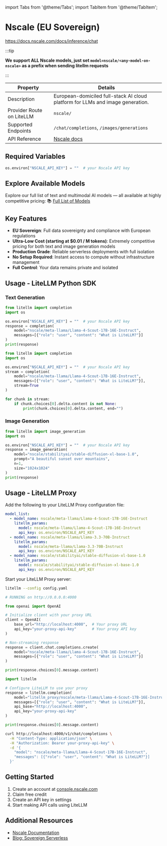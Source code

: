 import Tabs from '@theme/Tabs';
import TabItem from '@theme/TabItem';

# Nscale (EU Sovereign)

https://docs.nscale.com/docs/inference/chat

:::tip

**We support ALL Nscale models, just set `model=nscale/<any-model-on-nscale>` as a prefix when sending litellm requests**

:::

| Property | Details |
|-------|-------|
| Description | European-domiciled full-stack AI cloud platform for LLMs and image generation. |
| Provider Route on LiteLLM | `nscale/` |
| Supported Endpoints | `/chat/completions`, `/images/generations` |
| API Reference | [Nscale docs](https://docs.nscale.com/docs/getting-started/overview) |

## Required Variables

```python showLineNumbers title="Environment Variables"
os.environ["NSCALE_API_KEY"] = ""  # your Nscale API key
```

## Explore Available Models  

Explore our full list of text and multimodal AI models — all available at highly competitive pricing:
📚 [Full List of Models](https://docs.nscale.com/docs/inference/serverless-models/current)  


## Key Features
- **EU Sovereign**: Full data sovereignty and compliance with European regulations
- **Ultra-Low Cost (starting at $0.01 / M tokens)**: Extremely competitive pricing for both text and image generation models
- **Production Grade**: Reliable serverless deployments with full isolation
- **No Setup Required**: Instant access to compute without infrastructure management
- **Full Control**: Your data remains private and isolated

## Usage - LiteLLM Python SDK

### Text Generation

```python showLineNumbers title="Nscale Text Generation"
from litellm import completion
import os

os.environ["NSCALE_API_KEY"] = ""  # your Nscale API key
response = completion(
    model="nscale/meta-llama/Llama-4-Scout-17B-16E-Instruct",
    messages=[{"role": "user", "content": "What is LiteLLM?"}]
)
print(response)
```

```python showLineNumbers title="Nscale Text Generation - Streaming"
from litellm import completion
import os

os.environ["NSCALE_API_KEY"] = ""  # your Nscale API key
stream = completion(
    model="nscale/meta-llama/Llama-4-Scout-17B-16E-Instruct",
    messages=[{"role": "user", "content": "What is LiteLLM?"}],
    stream=True
)

for chunk in stream:
    if chunk.choices[0].delta.content is not None:
        print(chunk.choices[0].delta.content, end="")
```

### Image Generation

```python showLineNumbers title="Nscale Image Generation"
from litellm import image_generation
import os

os.environ["NSCALE_API_KEY"] = ""  # your Nscale API key
response = image_generation(
    model="nscale/stabilityai/stable-diffusion-xl-base-1.0",
    prompt="A beautiful sunset over mountains",
    n=1,
    size="1024x1024"
)
print(response)
```

## Usage - LiteLLM Proxy

Add the following to your LiteLLM Proxy configuration file:

```yaml showLineNumbers title="config.yaml"
model_list:
  - model_name: nscale/meta-llama/Llama-4-Scout-17B-16E-Instruct
    litellm_params:
      model: nscale/meta-llama/Llama-4-Scout-17B-16E-Instruct
      api_key: os.environ/NSCALE_API_KEY
  - model_name: nscale/meta-llama/Llama-3.3-70B-Instruct
    litellm_params:
      model: nscale/meta-llama/Llama-3.3-70B-Instruct
      api_key: os.environ/NSCALE_API_KEY
  - model_name: nscale/stabilityai/stable-diffusion-xl-base-1.0
    litellm_params:
      model: nscale/stabilityai/stable-diffusion-xl-base-1.0
      api_key: os.environ/NSCALE_API_KEY
```

Start your LiteLLM Proxy server:

```bash showLineNumbers title="Start LiteLLM Proxy"
litellm --config config.yaml

# RUNNING on http://0.0.0.0:4000
```

<Tabs>
<TabItem value="openai-sdk" label="OpenAI SDK">

```python showLineNumbers title="Nscale via Proxy - Non-streaming"
from openai import OpenAI

# Initialize client with your proxy URL
client = OpenAI(
    base_url="http://localhost:4000",  # Your proxy URL
    api_key="your-proxy-api-key"       # Your proxy API key
)

# Non-streaming response
response = client.chat.completions.create(
    model="nscale/meta-llama/Llama-4-Scout-17B-16E-Instruct",
    messages=[{"role": "user", "content": "What is LiteLLM?"}]
)

print(response.choices[0].message.content)
```

</TabItem>

<TabItem value="litellm-sdk" label="LiteLLM SDK">

```python showLineNumbers title="Nscale via Proxy - LiteLLM SDK"
import litellm

# Configure LiteLLM to use your proxy
response = litellm.completion(
    model="litellm_proxy/nscale/meta-llama/Llama-4-Scout-17B-16E-Instruct",
    messages=[{"role": "user", "content": "What is LiteLLM?"}],
    api_base="http://localhost:4000",
    api_key="your-proxy-api-key"
)

print(response.choices[0].message.content)
```

</TabItem>

<TabItem value="curl" label="cURL">

```bash showLineNumbers title="Nscale via Proxy - cURL"
curl http://localhost:4000/v1/chat/completions \
  -H "Content-Type: application/json" \
  -H "Authorization: Bearer your-proxy-api-key" \
  -d '{
    "model": "nscale/meta-llama/Llama-4-Scout-17B-16E-Instruct",
    "messages": [{"role": "user", "content": "What is LiteLLM?"}]
  }'
```

</TabItem>
</Tabs>

## Getting Started
1. Create an account at [console.nscale.com](https://console.nscale.com)
2. Claim free credit
3. Create an API key in settings
4. Start making API calls using LiteLLM

## Additional Resources
- [Nscale Documentation](https://docs.nscale.com/docs/getting-started/overview)
- [Blog: Sovereign Serverless](https://www.nscale.com/blog/sovereign-serverless-how-we-designed-full-isolation-without-sacrificing-performance) 
